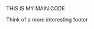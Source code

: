 <!DOCTYPE html>
<html lang="en">
<head>
	<meta charset="UTF-8">
	<title>My First Page</title>
</head>
<body>
	<main><p> THIS IS MY MAIN CODE</p></main>
	<footer>
		<p>Think of a more interesting footer</p>
	</footer>
</body>
</html>

